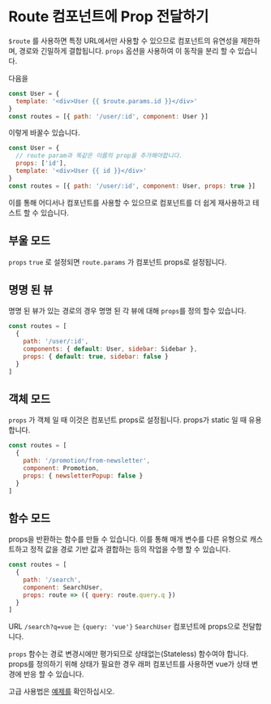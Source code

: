 # Route 컴포넌트에 Prop 전달하기

<VueSchoolLink 
  href="https://vueschool.io/lessons/route-props"
  title="Learn how to pass props to route components"
/>

`$route` 를 사용하면 특정 URL에서만 사용할 수 있으므로 컴포넌트의 유연성을 제한하며,  경로와 긴밀하게 결합됩니다. `props` 옵션을 사용하여 이 동작을 분리 할 수 있습니다.

다음을

```js
const User = {
  template: '<div>User {{ $route.params.id }}</div>'
}
const routes = [{ path: '/user/:id', component: User }]
```

이렇게 바꿀수 있습니다.

```js
const User = {
  // route param과 똑같은 이름의 prop을 추가해야합니다.
  props: ['id'],
  template: '<div>User {{ id }}</div>'
}
const routes = [{ path: '/user/:id', component: User, props: true }]
```

이를 통해 어디서나 컴포넌트를 사용할 수 있으므로 컴포넌트를 더 쉽게 재사용하고 테스트 할 수 있습니다.

## 부울 모드

`props` `true` 로 설정되면 `route.params` 가 컴포넌트 props로 설정됩니다.

## 명명 된 뷰

명명 된 뷰가 있는 경로의 경우 명명 된 각 뷰에 대해 `props`를 정의 할수 있습니다.

```js
const routes = [
  {
    path: '/user/:id',
    components: { default: User, sidebar: Sidebar },
    props: { default: true, sidebar: false }
  }
]
```

## 객체 모드

`props` 가 객체 일 때 이것은 컴포넌트 props로 설정됩니다. props가  static 일 때 유용합니다.

```js
const routes = [
  {
    path: '/promotion/from-newsletter',
    component: Promotion,
    props: { newsletterPopup: false }
  }
]
```

## 함수 모드

props을 반환하는 함수를 만들 수 있습니다. 이를 통해 매개 변수를 다른 유형으로 캐스트하고 정적 값을 경로 기반 값과 결합하는 등의 작업을 수행 할 수 있습니다.

```js
const routes = [
  {
    path: '/search',
    component: SearchUser,
    props: route => ({ query: route.query.q })
  }
]
```

URL `/search?q=vue` 는 `{query: 'vue'}` `SearchUser` 컴포넌트에 props으로 전달합니다.

`props` 함수는 경로 변경시에만 평가되므로 상태없는(Stateless) 함수여야 합니다.  props를  정의하기 위해 상태가 필요한 경우 래퍼 컴포넌트를 사용하면 vue가 상태 변경에 반응 할 수 있습니다.

고급 사용법은 [예제를](https://github.com/vuejs/vue-router/blob/dev/examples/route-props/app.js) 확인하십시오.
